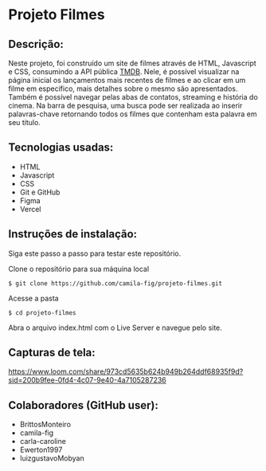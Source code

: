# Projeto Filmes

## Descrição:
Neste projeto, foi construído um site de filmes através de HTML, Javascript e CSS, consumindo a API pública [TMDB](https://developer.themoviedb.org/docs/getting-started). Nele, é possível visualizar na página inicial os lançamentos mais recentes de filmes e ao clicar em um filme em específico, mais detalhes sobre o mesmo são apresentados. Também é possível navegar pelas abas de contatos, streaming e história do cinema. Na barra de pesquisa, uma busca pode ser realizada ao inserir palavras-chave retornando todos os filmes que contenham esta palavra em seu título.

## Tecnologias usadas:
- HTML
- Javascript
- CSS
- Git e GitHub
- Figma
- Vercel

## Instruções de instalação:
Siga este passo a passo para testar este repositório.

Clone o repositório para sua máquina local
```
$ git clone https://github.com/camila-fig/projeto-filmes.git
```

Acesse a pasta

```
$ cd projeto-filmes
```

Abra o arquivo index.html com o Live Server e navegue pelo site.

## Capturas de tela:
https://www.loom.com/share/973cd5635b624b949b264ddf68935f9d?sid=200b9fee-0fd4-4c07-9e40-4a7105287236

## Colaboradores (GitHub user):
<ul>
  <li>BrittosMonteiro</li>
  <li>camila-fig</li>
  <li>carla-caroline</li>
  <li>Ewerton1997</li>
  <li>luizgustavoMobyan</li>
</ul>
